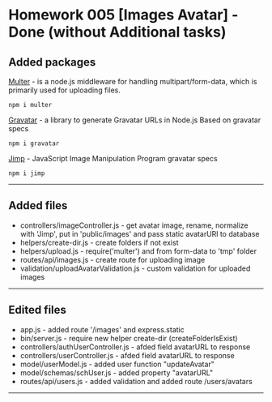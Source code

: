 # Homework 005 [Images Avatar] - Done (without Additional tasks)

## Added packages

[Multer](https://www.npmjs.com/package/multer) - is a node.js middleware for handling multipart/form-data, which is primarily used for uploading files.

```text
npm i multer
```

[Gravatar](https://www.npmjs.com/package/gravatar) - a library to generate Gravatar URLs in Node.js Based on gravatar specs

```text
npm i gravatar
```

[Jimp](https://www.npmjs.com/package/jimp) - JavaScript Image Manipulation Program gravatar specs

```text
npm i jimp
```

---

## Added files

- controllers/imageController.js - get avatar image, rename, normalize with 'Jimp', put in 'public/images' and pass static avatarURl to database
- helpers/create-dir.js - create folders if not exist
- helpers/upload.js - require('multer') and from form-data to 'tmp' folder
- routes/api/images.js - create route for uploading image
- validation/uploadAvatarValidation.js - custom validation for uploaded images

---

## Edited files

- app.js - added route '/images' and express.static
- bin/server.js - require new helper create-dir (createFolderIsExist)
- controllers/authUserController.js - afded field avatarURL to response
- controllers/userController.js - afded field avatarURL to response
- model/userModel.js - added user function "updateAvatar"
- model/schemas/schUser.js - added property "avatarURL"
- routes/api/users.js - added validation and added route /users/avatars

---
